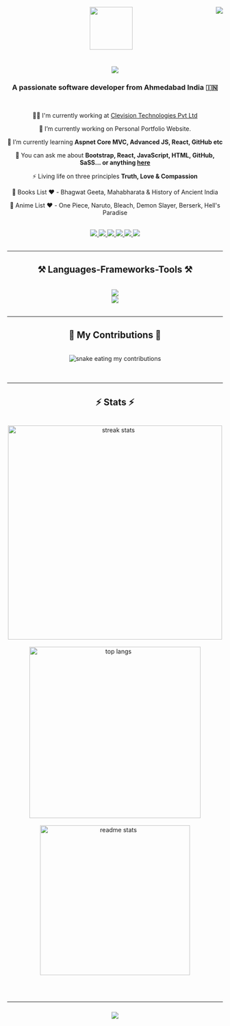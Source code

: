 <img
  align="right"
  src="https://visitor-badge.laobi.icu/badge?page_id=SHVM-09.SHVM-09"
/>
<div id="header" align="center">
  <img src="https://media.giphy.com/media/M9gbBd9nbDrOTu1Mqx/giphy.gif" width="100"/>
</div>
<h1 align="center">
  <img
    src="https://readme-typing-svg.herokuapp.com/?font=Righteous&size=35&center=true&vCenter=true&width=500&height=70&duration=4000&lines=Hello+There!+👋;+I'm+Shivam+Upadhyay!;"
  />
</h1>

<h3 align="center">A passionate software developer from Ahmedabad India 🇮🇳</h3>

<br />

<div align="center">

👨‍💻 I'm currently working at [Clevision Technologies Pvt Ltd](http://clevision.net/)

🔭 I’m currently working on Personal Portfolio Website.

🌱 I’m currently learning **Aspnet Core MVC, Advanced JS, React, GitHub etc**

💬 You can ask me about **Bootstrap, React, JavaScript, HTML, GitHub, SaSS... or anything [here](https://github.com/SHVM-09/SHVM-09/issues)**

⚡ Living life on three principles **Truth, Love & Compassion**

📖 Books List ❤️ - Bhagwat Geeta, Mahabharata & History of Ancient India

🎥 Anime List ❤️ - One Piece, Naruto, Bleach, Demon Slayer, Berserk, Hell's Paradise 

 </div>
<br/>
<div align="center">
  <a href="mailto:monkeydeluffy@icloud.com">
    <img
      src="https://img.shields.io/badge/Gmail-333333?style=for-the-badge&logo=gmail&logoColor=red"
    />
  </a>
  <a href="https://www.linkedin.com/in/shivam-upadhyay-44041a118/">
    <img
      src="https://img.shields.io/badge/LinkedIn-0077B5?style=for-the-badge&logo=linkedin&logoColor=white"
    />
  </a>
  <a href="https://shivam-upadhyay-portfolio.netlify.app/">
    <img
      src="https://img.shields.io/badge/Portfolio-FF5722?style=for-the-badge&logo=todoist&logoColor=white"
    />
  </a>
  <a href="https://discord.com/channels/1155418497799704587/1155418497799704590/">
    <img
      src="https://img.shields.io/badge/Discord-7289da?style=for-the-badge&logo=discord&logoColor=white"
    />
  </a>
    <a href="https://www.instagram.com/s_h_v_m_9/">
    <img
      src="https://img.shields.io/badge/Instagram-833AB4?style=for-the-badge&logo=instagram&logoColor=white"
    />
  </a>
    <a href="https://www.facebook.com/shivam.upadhyay.94009841">
    <img
      src="https://img.shields.io/badge/Facebook-4267B2?style=for-the-badge&logo=facebook&logoColor=white"
    />
  </a>
</div>
<br/>
<hr />

<h2 align="center">⚒️ Languages-Frameworks-Tools ⚒️</h2>
<br />
<div align="center">
  <img
    src="https://skillicons.dev/icons?i=github,javascript,typescript,firebase,sass,gulp,netlify,codepen,discord,regex"
  /><br />
  <img
    src="https://skillicons.dev/icons?i=react,redux,bootstrap,html,css,vscode,figma,git,stackoverflow"
  />
</div>

<br />
<hr />

<div align="center">
  <h2>🐍 My Contributions 🐍</h2>
  <br>
  <img alt="snake eating my contributions" src="https://cdn.jsdelivr.net/gh/SHVM-09/SHVM-09@output/github-contribution-grid-snake-dark.svg" />
  <br/><br/><br/>
</div>

<hr/>
<h2 align="center">⚡ Stats ⚡</h2>
<br>
<div align="center">
  <img width=500 src="https://streak-stats.demolab.com/?user=SHVM-09&count_private=true&theme=react&border_radius=10" alt="streak stats"/>
</div>
<br/>
<div align="center">
  <img width=400 align="center" src="https://github-readme-stats-shvm-09.vercel.app/api/top-langs/?username=SHVM-09&langs_count=8&layout=compact&theme=react&border_radius=10&size_weight=0.5&count_weight=0.5" alt="top langs" />
</div>
<br/>
<div align="center">
  <img width=350 src="https://github-readme-stats-three-pi-63.vercel.app/api?username=SHVM-09&count_private=true&show_icons=true&theme=react&rank_icon=github&border_radius=10" alt="readme stats" />
</div>
 
<br/><br/>
<hr/>

<h3 align="center">
    <img src="https://readme-typing-svg.herokuapp.com/?font=Righteous&size=25&center=true&vCenter=true&width=500&height=70&duration=4000&lines=Thanks+for+visiting!+✌️;+Shoot+me+a+message+on+Linkedin+or+Mail!;I'm+always+down+to+collab+:)">
</h3>

<br/> 
